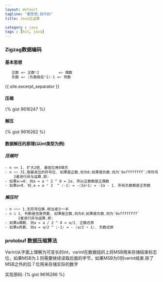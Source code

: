 ```yaml
---
layout: default
tagline: "重思想,轻代码"
title: Java位运算

category : java
tags : [bit, java]
---
```


### Zigzag数据编码
#### 基本思想
```scss
   正数 => 正数*2         => 偶数
   负数 => (负数取反*2)-1 => 奇数
```

{{ site.excerpt_separator }}

#### 压缩
{% gist 9616247 %}

#### 解压
{% gist 9616262 %}

#### 数据解压的原理(以int类型为例)

##### 压缩时
```scss
- n << 1, 扩大2倍, 最低位用0填充
- n >> 31,取最高位的符号位, 如果是正数,则为0;如果是负数,则为`0xffffffff`(带符号左移,位不够,右侧补0;带符号右移,位不够,左侧补1)
	2者进行异与运算,即:
- 如果a>=0, 则a = a * 2 ^ 0 = 2a, 所以正数都是正偶数
- 如果a<0, 则,a = a * 2  ^ (-1) = -(2a+1) = -2a - 1, 所有负数都是正奇数
```

##### 解压时
```scss
- n >>> 1,无符号位移,相当减少一半
- n & 1, 判断是否是奇数, 如果是正数,则为0;如果是负数,则为`0xffffffff`
	  2者进行异与运算,即:
- 如果a偶数, 则a = a / 2 ^ 0 = a/2, 正数还原
- 如果a奇数, 则a = a/2 ^ (-1) = - (a/2 + 1), 负数还原
```
### protobuf 数据压缩算法
Varint从字面上理解为可变长的int，varint在数据组织上将MSB用来存储结束标志位，如果MSB为１则需要继续读取后面的字节，如果MSB为0则varint结束.除了MSB之外的后７位用来存储实际的数字

实现原码:
{% gist 9616286 %}
